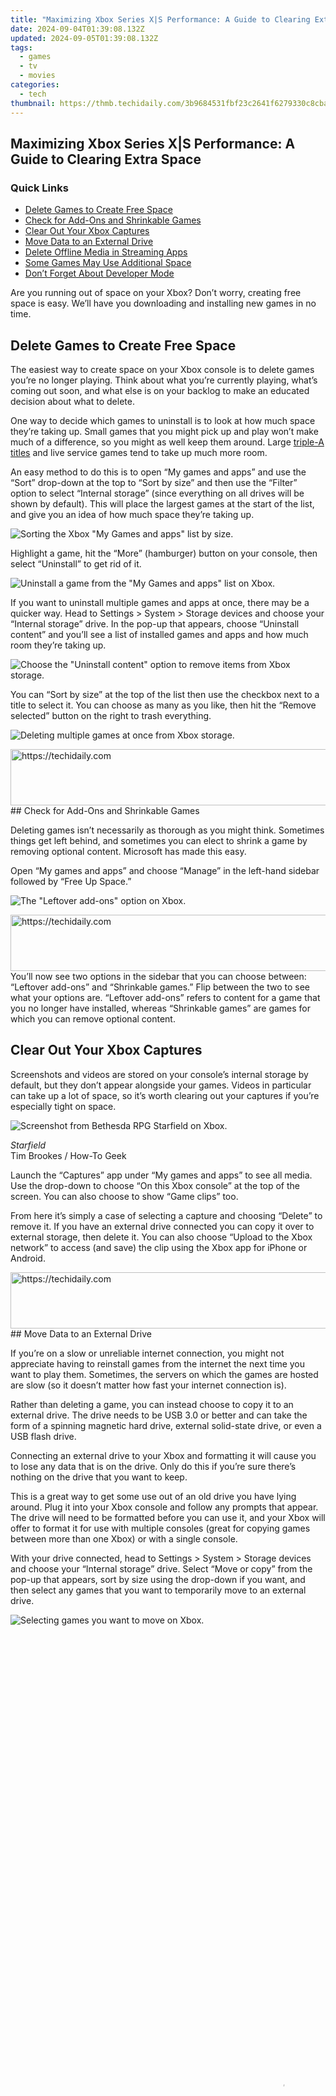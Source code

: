 ```yaml
---
title: "Maximizing Xbox Series X|S Performance: A Guide to Clearing Extra Space"
date: 2024-09-04T01:39:08.132Z
updated: 2024-09-05T01:39:08.132Z
tags:
  - games
  - tv
  - movies
categories:
  - tech
thumbnail: https://thmb.techidaily.com/3b9684531fbf23c2641f6279330c8cba0c78b446e63ca3e1151548a8f471104b.jpg
---
```


## Maximizing Xbox Series X|S Performance: A Guide to Clearing Extra Space

### Quick Links

* [Delete Games to Create Free Space](https://screen-recording.techidaily.com/new-2024-approved-unplugged-bliss-selecting-smartphone-slowdowns/)
* [Check for Add-Ons and Shrinkable Games](https://facebook-video-files.techidaily.com/updated-unlock-the-secrets-of-facebook-live-a-beginners-manual/)
* [Clear Out Your Xbox Captures](https://fox-helps.techidaily.com/in-2024-expert-insights-into-micro-photography-and-film-production/)
* [Move Data to an External Drive](https://android-location-track.techidaily.com/9-best-phone-monitoring-apps-for-honor-90-drfone-by-drfone-virtual-android/)
* [Delete Offline Media in Streaming Apps](https://fox-hovers.techidaily.com/2024-approved-perfecting-your-video-with-story-remix-and-windows-photos/)
* [Some Games May Use Additional Space](https://ai-video-apps.techidaily.com/updated-no-experience-necessary-video-editing-free-cutting-and-joining-software/)
* [Don’t Forget About Developer Mode](https://os-tips.techidaily.com/top-7-effective-troubleshooting-tips-for-resolving-charging-issues-on-your-android-device/)

 Are you running out of space on your Xbox? Don’t worry, creating free space is easy. We’ll have you downloading and installing new games in no time.

##  Delete Games to Create Free Space

 The easiest way to create space on your Xbox console is to delete games you’re no longer playing. Think about what you’re currently playing, what’s coming out soon, and what else is on your backlog to make an educated decision about what to delete.

 One way to decide which games to uninstall is to look at how much space they’re taking up. Small games that you might pick up and play won’t make much of a difference, so you might as well keep them around. Large [triple-A titles](https://instagram-videos.techidaily.com/updated-in-2024-immediate-techniques-for-instagram-video-audio-extraction-mp3/) and live service games tend to take up much more room.

 An easy method to do this is to open “My games and apps” and use the “Sort” drop-down at the top to “Sort by size” and then use the “Filter” option to select “Internal storage” (since everything on all drives will be shown by default). This will place the largest games at the start of the list, and give you an idea of how much space they’re taking up.

![Sorting the Xbox "My Games and apps" list by size.](https://static1.howtogeekimages.com/wordpress/wp-content/uploads/2024/02/sort_by_size.PNG) 

 Highlight a game, hit the “More” (hamburger) button on your console, then select “Uninstall” to get rid of it.

![Uninstall a game from the "My Games and apps" list on Xbox.](https://static1.howtogeekimages.com/wordpress/wp-content/uploads/2024/02/uninstall_game.PNG) 

 If you want to uninstall multiple games and apps at once, there may be a quicker way. Head to Settings > System > Storage devices and choose your “Internal storage” drive. In the pop-up that appears, choose “Uninstall content” and you’ll see a list of installed games and apps and how much room they’re taking up.

![Choose the "Uninstall content" option to remove items from Xbox storage.](https://static1.howtogeekimages.com/wordpress/wp-content/uploads/2024/02/storage_devices_uninstall_content.PNG) 

 You can “Sort by size” at the top of the list then use the checkbox next to a title to select it. You can choose as many as you like, then hit the “Remove selected” button on the right to trash everything.

![Deleting multiple games at once from Xbox storage.](https://static1.howtogeekimages.com/wordpress/wp-content/uploads/2024/02/delete_multiple.PNG) 

<!-- affiliate ads begin -->
<a href="https://laganoo.pxf.io/c/5597632/1528703/16446" target="_top" id="1528703">
  <img src="//a.impactradius-go.com/display-ad/16446-1528703" border="0" alt="https://techidaily.com" width="728" height="90"/>
</a>
<img height="0" width="0" src="https://laganoo.pxf.io/i/5597632/1528703/16446" style="position:absolute;visibility:hidden;" border="0" />
<!-- affiliate ads end -->
##  Check for Add-Ons and Shrinkable Games

 Deleting games isn’t necessarily as thorough as you might think. Sometimes things get left behind, and sometimes you can elect to shrink a game by removing optional content. Microsoft has made this easy.

 Open “My games and apps” and choose “Manage” in the left-hand sidebar followed by “Free Up Space.”

![The "Leftover add-ons" option on Xbox.](https://static1.howtogeekimages.com/wordpress/wp-content/uploads/2024/02/leftover_add_ons.PNG) 

<!-- affiliate ads begin -->
<a href="https://appsumo.8odi.net/c/5597632/2044586/7443" target="_top" id="2044586">
  <img src="//a.impactradius-go.com/display-ad/7443-2044586" border="0" alt="https://techidaily.com" width="728" height="90"/>
</a>
<img height="0" width="0" src="https://appsumo.8odi.net/i/5597632/2044586/7443" style="position:absolute;visibility:hidden;" border="0" />
<!-- affiliate ads end -->
 You’ll now see two options in the sidebar that you can choose between: “Leftover add-ons” and “Shrinkable games.” Flip between the two to see what your options are. “Leftover add-ons” refers to content for a game that you no longer have installed, whereas “Shrinkable games” are games for which you can remove optional content.

##  Clear Out Your Xbox Captures

 Screenshots and videos are stored on your console’s internal storage by default, but they don’t appear alongside your games. Videos in particular can take up a lot of space, so it’s worth clearing out your captures if you’re especially tight on space.

![Screenshot from Bethesda RPG Starfield on Xbox.](https://static1.howtogeekimages.com/wordpress/wp-content/uploads/2024/02/starfield.jpeg) 

_Starfield_  
Tim Brookes / How-To Geek

 Launch the “Captures” app under “My games and apps” to see all media. Use the drop-down to choose “On this Xbox console” at the top of the screen. You can also choose to show “Game clips” too.

 From here it’s simply a case of selecting a capture and choosing “Delete” to remove it. If you have an external drive connected you can copy it over to external storage, then delete it. You can also choose “Upload to the Xbox network” to access (and save) the clip using the Xbox app for iPhone or Android.

<!-- affiliate ads begin -->
<a href="https://imp.i357552.net/c/5597632/1006793/11832" target="_top" id="1006793">
  <img src="//a.impactradius-go.com/display-ad/11832-1006793" border="0" alt="https://techidaily.com" width="728" height="90"/>
</a>
<img height="0" width="0" src="https://imp.i357552.net/i/5597632/1006793/11832" style="position:absolute;visibility:hidden;" border="0" />
<!-- affiliate ads end -->
##  Move Data to an External Drive

 If you’re on a slow or unreliable internet connection, you might not appreciate having to reinstall games from the internet the next time you want to play them. Sometimes, the servers on which the games are hosted are slow (so it doesn’t matter how fast your internet connection is).

 Rather than deleting a game, you can instead choose to copy it to an external drive. The drive needs to be USB 3.0 or better and can take the form of a spinning magnetic hard drive, external solid-state drive, or even a USB flash drive.

 Connecting an external drive to your Xbox and formatting it will cause you to lose any data that is on the drive. Only do this if you’re sure there’s nothing on the drive that you want to keep.

 This is a great way to get some use out of an old drive you have lying around. Plug it into your Xbox console and follow any prompts that appear. The drive will need to be formatted before you can use it, and your Xbox will offer to format it for use with multiple consoles (great for copying games between more than one Xbox) or with a single console.

 With your drive connected, head to Settings > System > Storage devices and choose your “Internal storage” drive. Select “Move or copy” from the pop-up that appears, sort by size using the drop-down if you want, and then select any games that you want to temporarily move to an external drive.

![Selecting games you want to move on Xbox.](https://static1.howtogeekimages.com/wordpress/wp-content/uploads/2024/02/move_games_external.PNG) 

<!-- affiliate ads begin -->
<span id="1531882">
					<video width="864" height="1536" style="cursor:pointer"
           poster="//a.impactradius-go.com/display-clicktoplayimage/1531882.png"
           onclick="if(!this.playClicked){this.play();this.setAttribute('controls',true);this.playClicked=true;}">
	   <source src="//a.impactradius-go.com/display-ad/16446-1531882">
	   <img src="//a.impactradius-go.com/display-clicktoplayimage/1531882.png" style="border: none; height: 100%; width: 100%; object-fit: contain">
	</video>
	<div style="width:540px;text-align:center"><a href="javascript:window.open(decodeURIComponent('https%3A%2F%2Flaganoo.pxf.io%2Fc%2F5597632%2F1531882%2F16446'), '_blank');void(0);">Click here</a></div>
</span>
<img height="0" width="0" src="https://imp.pxf.io/i/5597632/1531882/16446" style="position:absolute;visibility:hidden;" border="0" />
<!-- affiliate ads end -->
 When you’re ready, choose “Move selected” followed by “Move” to confirm. Once the item has been moved, you’ll be able to use the space for something else.

 Xbox Series X and S games cannot be played from external storage (but older Xbox One games can, though we recommend against it for performance reasons).

 To play your game again, copy it back to the internal storage. Head to the “Storage devices” menu and choose the external drive, then use the same method to transfer the data.

<!-- affiliate ads begin -->
<span id="1977006">
					<video width="128" height="480" style="cursor:pointer"
           poster="//a.impactradius-go.com/display-clicktoplayimage/1977006.png"
           onclick="if(!this.playClicked){this.play();this.setAttribute('controls',true);this.playClicked=true;}">
	   <source src="//a.impactradius-go.com/display-ad/22993-1977006">
	   <img src="//a.impactradius-go.com/display-clicktoplayimage/1977006.png" style="border: none; height: 100%; width: 100%; object-fit: contain">
	</video>
	<div style="width:80px;text-align:center"><a href="javascript:window.open(decodeURIComponent('https%3A%2F%2Fhomestyler.sjv.io%2Fc%2F5597632%2F1977006%2F22993'), '_blank');void(0);">Click here</a></div>
</span>
<img height="0" width="0" src="https://imp.pxf.io/i/5597632/1977006/22993" style="position:absolute;visibility:hidden;" border="0" />
<!-- affiliate ads end -->
##  Delete Offline Media in Streaming Apps

 If you use apps like Crunchyroll or Apple TV, you may have media sitting on your drive doing nothing. You’ll need to boot up these apps and check the “Downloaded” or “Offline” sections for titles that you may have saved for offline viewing.

 Netflix doesn’t let you do this on Xbox (nor does Apple Music), but other services do. You can always delete an app altogether by highlighting it in “My games and apps” then pressing the “More” (hamburger) button on your Xbox controller and selecting “Uninstall.”

 Deleting an app should delete additional offline data too.

##  Some Games May Use Additional Space

 Sometimes, in addition to the space a game requires to install, you can designate storage space as a cache. This isn’t common, and I can only think of one game that does it and that’s _Microsoft Flight Simulator_. But since I haven’t played every single Xbox title, there’s a chance other games do it too.

![Disabling the "Rolling Cache" option in Microsoft Flight Sim.](https://static1.howtogeekimages.com/wordpress/wp-content/uploads/2024/02/flight_sim_cache.PNG) 

<!-- affiliate ads begin -->
<span id="1975658">
					<video width="128" height="480" style="cursor:pointer"
           poster="//a.impactradius-go.com/display-clicktoplayimage/1975658.png"
           onclick="if(!this.playClicked){this.play();this.setAttribute('controls',true);this.playClicked=true;}">
	   <source src="//a.impactradius-go.com/display-ad/22993-1975658">
	   <img src="//a.impactradius-go.com/display-clicktoplayimage/1975658.png" style="border: none; height: 100%; width: 100%; object-fit: contain">
	</video>
	<div style="width:80px;text-align:center"><a href="javascript:window.open(decodeURIComponent('https%3A%2F%2Fhomestyler.sjv.io%2Fc%2F5597632%2F1975658%2F22993'), '_blank');void(0);">Click here</a></div>
</span>
<img height="0" width="0" src="https://imp.pxf.io/i/5597632/1975658/22993" style="position:absolute;visibility:hidden;" border="0" />
<!-- affiliate ads end -->
 In _Flight Sim_, this option can be found under Options > General Options > Data > Rolling Cache. You can turn the feature off or reduce the amount of space available.

##  Don’t Forget About Developer Mode

 If you’ve used Developer Mode to install unsigned UWP apps (including emulators like RetroArch), you have to specify how much space you want to dedicate to this environment when first setting it up.

 To access them, you’ll need to restart your Xbox in developer mode. To do this, launch the “Xbox Dev Mode” app under “My games and apps” and choose “Switch and Restart” then wait for your console to restart.

[Learn more about Developer Mode for Xbox](https://fake-location.techidaily.com/how-to-find-ispoofer-pro-activation-key-on-zte-nubia-flip-5g-drfone-by-drfone-virtual-android/) and how to [use your console to emulate other platforms](https://screen-video-capture.techidaily.com/updated-in-2024-leveraging-filters-masks-and-effects-to-elevate-conference-calls/).

 Delete apps you’ve installed here

 If you’re using an emulator, locally stored ROMs will take up precious space

<ins class="adsbygoogle"
     style="display:block"
     data-ad-format="autorelaxed"
     data-ad-client="ca-pub-7571918770474297"
     data-ad-slot="1223367746"></ins>



<ins class="adsbygoogle"
     style="display:block"
     data-ad-client="ca-pub-7571918770474297"
     data-ad-slot="8358498916"
     data-ad-format="auto"
     data-full-width-responsive="true"></ins>

<span class="atpl-alsoreadstyle">Also read:</span>
<div><ul>
<li><a href="https://article-posts.techidaily.com/new-2024-approved-chortle-creator-suite/"><u>[New] 2024 Approved  Chortle Creator Suite</u></a></li>
<li><a href="https://screen-video-capture.techidaily.com/new-tailored-strategies-for-recording-mov-files-in-win10-for-2024/"><u>[New] Tailored Strategies for Recording MOV Files in Win10 for 2024</u></a></li>
<li><a href="https://some-guidance.techidaily.com/new-understanding-snapchats-high-value-content/"><u>[New] Understanding Snapchat's High-Value Content</u></a></li>
<li><a href="https://fox-links.techidaily.com/updated-2024-approved-entering-vr-top-10-must-try-mobile-gaming-hits/"><u>[Updated] 2024 Approved  Entering VR  Top 10 Must-Try Mobile Gaming Hits</u></a></li>
<li><a href="https://tiktok-video-recordings.techidaily.com/2024-approved-25-animated-visionaries-shaping-tiktok-trends/"><u>2024 Approved  25 Animated Visionaries Shaping TikTok Trends</u></a></li>
<li><a href="https://solve-latest.techidaily.com/adopting-cloud-solutions-trustid-implements-abbyy-ocr-for-enhanced-identity-verification/"><u>Adopting Cloud Solutions: TrustID Implements ABBYY OCR for Enhanced Identity Verification</u></a></li>
<li><a href="https://buynow-info.techidaily.com/asus-x441ba-review-a-big-screen-laptop-with-tradeoffs/"><u>Asus X441BA Review: A Big Screen Laptop With Tradeoffs</u></a></li>
<li><a href="https://fox-links.techidaily.com/auditory-ambience-finder-for-film-and-video-sets/"><u>Auditory Ambience Finder  For Film and Video Sets</u></a></li>
<li><a href="https://buynow-info.techidaily.com/best-iphones-of-2023-for-serious-gamers/"><u>Best iPhones of 2023 for Serious Gamers</u></a></li>
<li><a href="https://buynow-info.techidaily.com/common-gate-amplifier/"><u>Common Gate Amplifier</u></a></li>
<li><a href="https://buynow-info.techidaily.com/comparing-apple-tv-4k-and-roku-ultra-which-is-the-best-streaming-device/"><u>Comparing Apple TV 4K and Roku Ultra: Which Is the Best Streaming Device?</u></a></li>
<li><a href="https://buynow-info.techidaily.com/comprehensive-review-of-the-netgear-nighthawk-x4-wi-fi-mesh-extender-seamless-network-expansion/"><u>Comprehensive Review of the Netgear Nighthawk X4 Wi-Fi Mesh Extender - Seamless Network Expansion</u></a></li>
<li><a href="https://buynow-info.techidaily.com/decoding-the-differences-between-echo-dot-and-homepod-mini/"><u>Decoding the Differences Between Echo Dot and HomePod Mini</u></a></li>
<li><a href="https://buynow-info.techidaily.com/dissecting-the-midland-lxt500vp3-a-radio-with-potential-hindered-by-subpar-performance/"><u>Dissecting the Midland LXT500VP3: A Radio with Potential, Hindered by Subpar Performance</u></a></li>
<li><a href="https://activate-lock.techidaily.com/easy-fixes-how-to-recover-forgotten-icloud-password-on-your-iphone-6-by-drfone-ios/"><u>Easy Fixes How To Recover Forgotten iCloud Password On your iPhone 6</u></a></li>
<li><a href="https://buynow-info.techidaily.com/elbphilharmonie-concert-hall-extension-hamburg-germany/"><u>Elbphilharmonie Concert Hall Extension, Hamburg, Germany</u></a></li>
<li><a href="https://buynow-info.techidaily.com/elevate-your-experience-from-win10s-32-bit-to-64-bit-world/"><u>Elevate Your Experience: From Win10's 32-Bit to 64-Bit World</u></a></li>
<li><a href="https://buynow-info.techidaily.com/experts-unveil-comprehensive-insights-how-the-continuous-tracking-fitbit-inspire-hr-transforms-daily-health/"><u>Experts Unveil Comprehensive Insights: How The Continuous Tracking Fitbit Inspire HR Transforms Daily Health</u></a></li>
<li><a href="https://buynow-info.techidaily.com/fitbit-versa-smartwatch-unveiled-budget-friendly-wearable-technology-reviewed/"><u>Fitbit Versa Smartwatch Unveiled: Budget-Friendly Wearable Technology Reviewed</u></a></li>
<li><a href="https://remote-screen-capture.techidaily.com/from-idea-to-reality-examining-mycams-video-recorder-performance-for-2024/"><u>From Idea to Reality  Examining MyCam’s Video Recorder Performance for 2024</u></a></li>
<li><a href="https://blog-min.techidaily.com/how-to-exit-recovery-mode-on-iphone-6s-drfone-by-drfone-ios-system-repair-ios-system-repair/"><u>How To Exit Recovery Mode on iPhone 6s? | Dr.fone</u></a></li>
<li><a href="https://fox-boxes.techidaily.com/in-2024-top-spots-for-classic-ringtone-downloads/"><u>In 2024, Top Spots for Classic Ringtone Downloads</u></a></li>
<li><a href="https://location-social.techidaily.com/in-2024-why-your-whatsapp-location-is-not-updating-and-how-to-fix-on-samsung-galaxy-s23plus-drfone-by-drfone-virtual-android/"><u>In 2024, Why Your WhatsApp Location is Not Updating and How to Fix On Samsung Galaxy S23+ | Dr.fone</u></a></li>
<li><a href="https://buynow-info.techidaily.com/in-depth-look-at-lensdirect-prescription-sunglasses-the-ultimate-defense-against-digital-screen-glare/"><u>In-Depth Look at LensDirect Prescription Sunglasses: The Ultimate Defense Against Digital Screen Glare</u></a></li>
<li><a href="https://buynow-info.techidaily.com/incredible-value-comprehensive-content-at-low-cost-on-the-roku-platform/"><u>Incredible Value: Comprehensive Content at Low Cost on the Roku Platform</u></a></li>
<li><a href="https://youtube-zero.techidaily.com/raphic-analysis-the-hottest-2023-trends-for-2024/"><u>Infographic Analysis  The Hottest 2023 Trends for 2024</u></a></li>
<li><a href="https://buynow-info.techidaily.com/lgs-affordable-marvel-in-depth-analysis-of-the-49-um7300-4k-led-smart-television/"><u>LG's Affordable Marvel: In-Depth Analysis of the 49 UM7300 4K LED Smart Television</u></a></li>
<li><a href="https://buynow-info.techidaily.com/mastering-multi-device-connectivity-an-experts-review-on-the-amazon-basics-7-port-usb-3-hub/"><u>Mastering Multi-Device Connectivity: An Expert's Review on the Amazon Basics 7 Port USB 3 Hub</u></a></li>
<li><a href="https://buynow-info.techidaily.com/navigating-the-market-key-differences-between-google-nest-audio-and-nest-mini-devices/"><u>Navigating the Market: Key Differences Between Google Nest Audio and Nest Mini Devices</u></a></li>
<li><a href="https://buynow-info.techidaily.com/nintendo-switch-lite-vs-nintendo-switch-oled-a-comprehensive-face-off/"><u>Nintendo Switch Lite vs Nintendo Switch OLED: A Comprehensive Face-Off</u></a></li>
<li><a href="https://buynow-info.techidaily.com/quality-sound-for-the-thrifty-tech-user-senso-buds-guide/"><u>Quality Sound for the Thrifty Tech User - Senso Buds Guide</u></a></li>
<li><a href="https://games-able.techidaily.com/restoring-gaming-library-overcoming-content-blockage/"><u>Restoring Gaming Library: Overcoming Content Blockage</u></a></li>
<li><a href="https://buynow-info.techidaily.com/roku-and-fire-tv-stick-face-off-which-streaming-device-wins-the-battle-for-home-entertainment/"><u>Roku and Fire TV Stick Face-Off: Which Streaming Device Wins the Battle for Home Entertainment?</u></a></li>
<li><a href="https://buynow-info.techidaily.com/the-ultimate-review-style-and-power-packed-into-an-apple-imac-with-a-215-inch-4k-display/"><u>The Ultimate Review: Style & Power Packed Into an Apple iMac with a 21.5-Inch, 4K Display</u></a></li>
<li><a href="https://buynow-info.techidaily.com/through-the-gamers-lens-why-the-alienware-aurora-r11-stands-out/"><u>Through the Gamer's Lens: Why the Alienware Aurora R11 Stands Out</u></a></li>
<li><a href="https://buynow-info.techidaily.com/top-rated-cable-modem-models/"><u>Top Rated Cable Modem Models</u></a></li>
<li><a href="https://buynow-info.techidaily.com/transform-active-living-with-cubefits-terramat-a-comprehensive-product-assessment/"><u>Transform Active Living with CubeFit's TerraMat: A Comprehensive Product Assessment</u></a></li>
<li><a href="https://buynow-info.techidaily.com/unboxing-the-oneplus-9-pro-a-critical-look-at-its-design-elegance-lightning-fast-speed-and-superior-camera-capabilities/"><u>Unboxing the OnePlus 9 Pro: A Critical Look at Its Design Elegance, Lightning-Fast Speed and Superior Camera Capabilities</u></a></li>
<li><a href="https://buynow-info.techidaily.com/unboxing-the-ultimate-gameplay-setup-with-samsungs-q60r-qled-4k-series/"><u>Unboxing the Ultimate Gameplay Setup with Samsung's Q60R QLED 4K Series</u></a></li>
<li><a href="https://buynow-info.techidaily.com/unveiling-the-upgrades-a-detailed-review-of-samsung-galaxy-watch-active-enhanced-connections-and-features/"><u>Unveiling the Upgrades: A Detailed Review of Samsung Galaxy Watch Active 지도의 두 버전 - Enhanced Connections & Features</u></a></li>
<li><a href="https://smart-video-creator.techidaily.com/updated-in-2024-easily-craft-engaging-videos-on-your-mac-with-our-guide/"><u>Updated In 2024, Easily Craft Engaging Videos on Your Mac with Our Guide</u></a></li>
<li><a href="https://buynow-info.techidaily.com/why-the-economical-xiaomi-mi-smart-band-4-is-my-preferred-choice-for-fitness-tracking/"><u>Why the Economical Xiaomi Mi Smart Band 4 Is My Preferred Choice for Fitness Tracking</u></a></li>
<li><a href="https://buynow-info.techidaily.com/why-you-should-consider-buying-the-samsung-galaxy-tab-s3-expert-opinion/"><u>Why You Should Consider Buying the Samsung Galaxy Tab S3 - Expert Opinion</u></a></li>
</ul></div>
